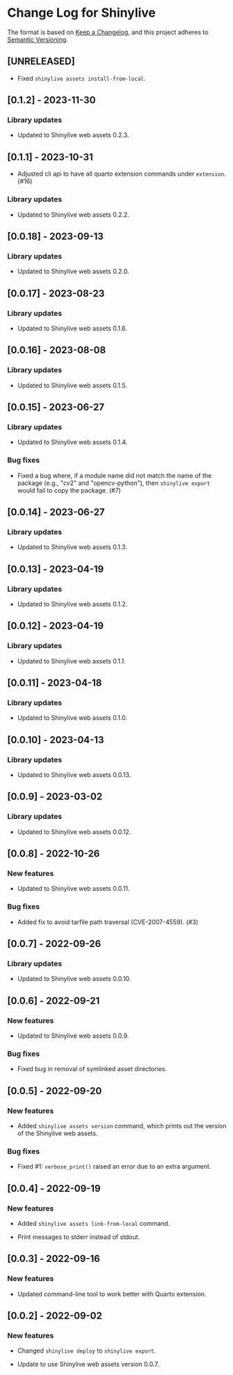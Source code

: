 # Change Log for Shinylive

The format is based on [Keep a Changelog](https://keepachangelog.com/en/1.0.0/),
and this project adheres to [Semantic Versioning](https://semver.org/spec/v2.0.0.html).

## [UNRELEASED]

* Fixed `shinylive assets install-from-local`.

## [0.1.2] - 2023-11-30

### Library updates

* Updated to Shinylive web assets 0.2.3.

## [0.1.1] - 2023-10-31

* Adjusted cli api to have all quarto extension commands under `extension`. (#16)

### Library updates

* Updated to Shinylive web assets 0.2.2.

## [0.0.18] - 2023-09-13

### Library updates

* Updated to Shinylive web assets 0.2.0.

## [0.0.17] - 2023-08-23

### Library updates

* Updated to Shinylive web assets 0.1.6.

## [0.0.16] - 2023-08-08

### Library updates

* Updated to Shinylive web assets 0.1.5.


## [0.0.15] - 2023-06-27

### Library updates

* Updated to Shinylive web assets 0.1.4.

### Bug fixes

* Fixed a bug where, if a module name did not match the name of the package (e.g., "cv2" and "opencv-python"), then `shinylive export` would fail to copy the package. (#7)


## [0.0.14] - 2023-06-27

### Library updates

* Updated to Shinylive web assets 0.1.3.


## [0.0.13] - 2023-04-19

### Library updates

* Updated to Shinylive web assets 0.1.2.


## [0.0.12] - 2023-04-19

### Library updates

* Updated to Shinylive web assets 0.1.1.


## [0.0.11] - 2023-04-18

### Library updates

* Updated to Shinylive web assets 0.1.0.


## [0.0.10] - 2023-04-13

### Library updates

* Updated to Shinylive web assets 0.0.13.


## [0.0.9] - 2023-03-02

### Library updates

* Updated to Shinylive web assets 0.0.12.


## [0.0.8] - 2022-10-26

### New features

* Updated to Shinylive web assets 0.0.11.

### Bug fixes

* Added fix to avoid tarfile path traversal (CVE-2007-4559). (#3)


## [0.0.7] - 2022-09-26

### Library updates

* Updated to Shinylive web assets 0.0.10.


## [0.0.6] - 2022-09-21

### New features

* Updated to Shinylive web assets 0.0.9.

### Bug fixes

* Fixed bug in removal of symlinked asset directories.


## [0.0.5] - 2022-09-20

### New features

* Added `shinylive assets version` command, which prints out the version of the Shinylive web assets.

### Bug fixes

* Fixed #1: `verbose_print()` raised an error due to an extra argument.


## [0.0.4] - 2022-09-19

### New features

* Added `shinylive assets link-from-local` command.

* Print messages to stderr instead of stdout.


## [0.0.3] - 2022-09-16

### New features

* Updated command-line tool to work better with Quarto extension.


## [0.0.2] - 2022-09-02

### New features

* Changed `shinylive deploy` to `shinylive export`.

* Update to use Shinylive web assets version 0.0.7.
